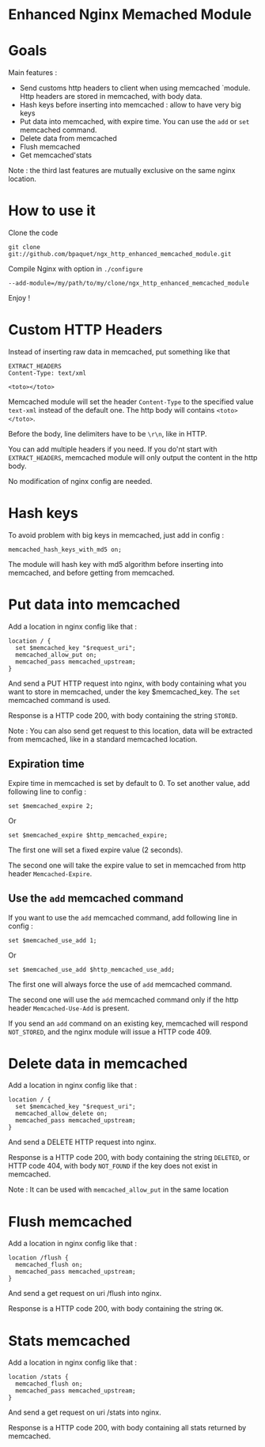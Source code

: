# Enhanced Nginx Memached Module

Goals
===

Main features : 

* Send customs http headers to client when using memcached `module. Http headers are stored in memcached, with body data.
* Hash keys before inserting into memcached : allow to have very big keys
* Put data into memcached, with expire time. You can use the `add` or `set` memcached command.
* Delete data from memcached
* Flush memcached
* Get memcached'stats

Note : the third last features are mutually exclusive on the same nginx location.

How to use it
===

Clone the code

    git clone git://github.com/bpaquet/ngx_http_enhanced_memcached_module.git
    
Compile Nginx with option in `./configure`
    
    --add-module=/my/path/to/my/clone/ngx_http_enhanced_memcached_module

Enjoy !

Custom HTTP Headers
===

Instead of inserting raw data in memcached, put something like that

    EXTRACT_HEADERS
    Content-Type: text/xml
    
    <toto></toto>

Memcached module will set the header `Content-Type` to the specified value `text-xml` instead of the default one.
The http body will contains `<toto></toto>`.

Before the body, line delimiters have to be `\r\n`, like in HTTP.

You can add multiple headers if you need.
If you do'nt start with `EXTRACT_HEADERS`, memcached module will only output the content in the http body. 

No modification of nginx config are needed.

Hash keys
===

To avoid problem with big keys in memcached, just add in config :

    memcached_hash_keys_with_md5 on;
    
The module will hash key with md5 algorithm before inserting into memcached, and before getting from memcached.

Put data into memcached
===

Add a location in nginx config like that :

    location / {
      set $memcached_key "$request_uri";
      memcached_allow_put on;
      memcached_pass memcached_upstream;
    }
    
And send a PUT HTTP request into nginx, with body containing what you want to store in memcached, under the key $memcached_key. The `set` memcached command is used.

Response is a HTTP code 200, with body containing the string `STORED`.

Note : You can also send get request to this location, data will be extracted from memcached, like in a standard memcached location.

Expiration time
---

Expire time in memcached is set by default to 0.
To set another value, add following line to config :

    set $memcached_expire 2;

Or 

    set $memcached_expire $http_memcached_expire;

The first one will set a fixed expire value (2 seconds).

The second one will take the expire value to set in memcached from http header `Memcached-Expire`.

Use the `add` memcached command
---

If you want to use the `add` memcached command, add following line in config :

    set $memcached_use_add 1;

Or 

    set $memcached_use_add $http_memcached_use_add;

The first one will always force the use of `add` memcached command.

The second one will use the `add` memcached command only if the http header `Memcached-Use-Add` is present.

If you send an `add` command on an existing key, memcached will respond `NOT_STORED`, and the nginx module will issue a HTTP code 409.


Delete data in memcached
===

Add a location in nginx config like that :

    location / {
      set $memcached_key "$request_uri";
      memcached_allow_delete on;
      memcached_pass memcached_upstream;
    }
    
And send a DELETE HTTP request into nginx.

Response is a HTTP code 200, with body containing the string `DELETED`, or HTTP code 404, with body `NOT_FOUND` if the key does not exist in memcached.

Note : It can be used with `memcached_allow_put` in the same location


Flush memcached
===

Add a location in nginx config like that :
    
    location /flush {
      memcached_flush on;
      memcached_pass memcached_upstream;
    }

And send a get request on uri /flush into nginx.

Response is a HTTP code 200, with body containing the string `OK`.

Stats memcached
===

Add a location in nginx config like that :

    location /stats {
      memcached_flush on;
      memcached_pass memcached_upstream;
    }

And send a get request on uri /stats into nginx.

Response is a HTTP code 200, with body containing all stats returned by memcached.

